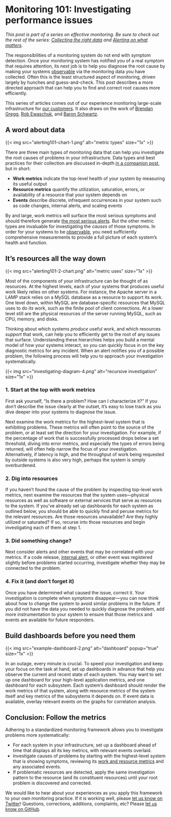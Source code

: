 # Monitoring 101: Investigating performance issues


*This post is part of a series on effective monitoring. Be sure to check out the rest of the series: [Collecting the right data](/blog/monitoring-101-collecting-data/) and [Alerting on what matters](/blog/monitoring-101-alerting/).*

The responsibilities of a monitoring system do not end with symptom detection. Once your monitoring system has notified you of a real symptom that requires attention, its next job is to help you diagnose the root cause by making your systems [observable](https://en.wikipedia.org/wiki/Observability) via the monitoring data you have collected. Often this is the least structured aspect of monitoring, driven largely by hunches and guess-and-check. This post describes a more directed approach that can help you to find and correct root causes more efficiently.

This series of articles comes out of our experience monitoring large-scale infrastructure for [our customers](https://www.datadoghq.com/customers/). It also draws on the work of [Brendan Gregg](http://dtdg.co/use-method), [Rob Ewaschuk](http://dtdg.co/philosophy-alerting), and [Baron Schwartz](http://dtdg.co/metrics-attention).



## A word about data

{{< img src="alerting101-chart-1.png" alt="metric types" size="1x" >}}

There are three main types of monitoring data that can help you investigate the root causes of problems in your infrastructure. Data types and best practices for their collection are discussed in-depth [in a companion post](https://www.datadoghq.com/blog/monitoring-101-collecting-data/), but in short:

-   **Work metrics** indicate the top-level health of your system by measuring its useful output
-   **Resource metrics** quantify the utilization, saturation, errors, or availability of a resource that your system depends on
-   **Events** describe discrete, infrequent occurrences in your system such as code changes, internal alerts, and scaling events


By and large, work metrics will surface the most serious symptoms and should therefore generate [the most serious alerts](https://www.datadoghq.com/blog/monitoring-101-alerting/#page-on-symptoms). But the other metric types are invaluable for investigating the *causes* of those symptoms. In order for your systems to be [observable](https://en.wikipedia.org/wiki/Observability), you need sufficiently comprehensive measurements to provide a full picture of each system’s health and function.


## It’s resources all the way down

{{< img src="alerting101-2-chart.png" alt="metric uses" size="1x" >}}

Most of the components of your infrastructure can be thought of as resources. At the highest levels, each of your systems that produces useful work likely relies on other systems. For instance, the Apache server in a LAMP stack relies on a MySQL database as a resource to support its work. One level down, within MySQL are database-specific resources that MySQL uses to do *its* work, such as the finite pool of client connections. At a lower level still are the physical resources of the server running MySQL, such as CPU, memory, and disks.

Thinking about which systems *produce* useful work, and which resources *support* that work, can help you to efficiently get to the root of any issues that surface. Understanding these hierarchies helps you build a mental model of how your systems interact, so you can quickly focus in on the key diagnostic metrics for any incident. When an alert notifies you of a possible problem, the following process will help you to approach your investigation systematically.

{{< img src="investigating-diagram-4.png" alt="recursive investigation" size="1x" >}}


### 1. Start at the top with work metrics
First ask yourself, “Is there a problem? How can I characterize it?” If you don’t describe the issue clearly at the outset, it’s easy to lose track as you dive deeper into your systems to diagnose the issue.

Next examine the work metrics for the highest-level system that is exhibiting problems. These metrics will often point to the source of the problem, or at least set the direction for your investigation. For example, if the percentage of work that is successfully processed drops below a set threshold, diving into error metrics, and especially the types of errors being returned, will often help narrow the focus of your investigation. Alternatively, if latency is high, and the throughput of work being requested by outside systems is also very high, perhaps the system is simply overburdened.

### 2. Dig into resources
If you haven’t found the cause of the problem by inspecting top-level work metrics, next examine the resources that the system uses—physical resources as well as software or external services that serve as resources to the system. If you’ve already set up dashboards for each system as outlined below, you should be able to quickly find and peruse metrics for the relevant resources. Are those resources unavailable? Are they highly utilized or saturated? If so, recurse into those resources and begin investigating each of them at step 1.

### 3. Did something change?
Next consider alerts and other events that may be correlated with your metrics. If a code release, [internal alert](https://www.datadoghq.com/blog/monitoring-101-alerting/#levels-of-urgency), or other event was registered slightly before problems started occurring, investigate whether they may be connected to the problem.

### 4. Fix it (and don’t forget it)
Once you have determined what caused the issue, correct it. Your investigation is complete when symptoms disappear—you can now think about how to change the system to avoid similar problems in the future. If you did not have the data you needed to quickly diagnose the problem, add more instrumentation to your system to ensure that those metrics and events are available for future responders.


## Build dashboards before you need them

{{< img src="example-dashboard-2.png" alt="dashboard" popup="true" size="1x" >}}

In an outage, every minute is crucial. To speed your investigation and keep your focus on the task at hand, set up dashboards in advance that help you observe the current and recent state of each system. You may want to set up one dashboard for your high-level application metrics, and one dashboard for each subsystem. Each system’s dashboard should render the work metrics of that system, along with resource metrics of the system itself and key metrics of the subsystems it depends on. If event data is available, overlay relevant events on the graphs for correlation analysis.

## Conclusion: Follow the metrics

Adhering to a standardized monitoring framework allows you to investigate problems more systematically:

-   For each system in your infrastructure, set up a dashboard ahead of time that displays all its key metrics, with relevant events overlaid.
-   Investigate causes of problems by starting with the highest-level system that is showing symptoms, reviewing its [work and resource metrics](https://www.datadoghq.com/blog/monitoring-101-collecting-data/#metrics) and any associated events.
-   If problematic resources are detected, apply the same investigation pattern to the resource (and its constituent resources) until your root problem is discovered and corrected.

We would like to hear about your experiences as you apply this framework to your own monitoring practice. If it is working well, please [let us know on Twitter](https://twitter.com/datadoghq)! Questions, corrections, additions, complaints, etc? Please [let us know on GitHub](https://github.com/DataDog/the-monitor/blob/master/monitoring-101/monitoring_101_investigating_performance_issues.md).



